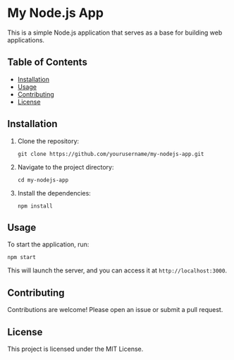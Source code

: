 # My Node.js App

This is a simple Node.js application that serves as a base for building web applications.

## Table of Contents

- [Installation](#installation)
- [Usage](#usage)
- [Contributing](#contributing)
- [License](#license)

## Installation

1. Clone the repository:
   ```
   git clone https://github.com/yourusername/my-nodejs-app.git
   ```
2. Navigate to the project directory:
   ```
   cd my-nodejs-app
   ```
3. Install the dependencies:
   ```
   npm install
   ```

## Usage

To start the application, run:
```
npm start
```
This will launch the server, and you can access it at `http://localhost:3000`.

## Contributing

Contributions are welcome! Please open an issue or submit a pull request.

## License

This project is licensed under the MIT License.